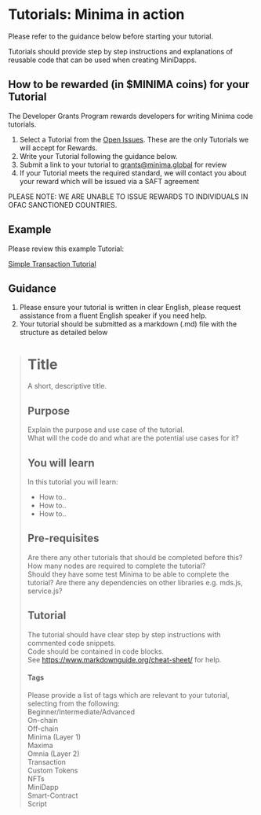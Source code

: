# Tutorials: Minima in action

Please refer to the guidance below before starting your tutorial. 

Tutorials should provide step by step instructions and explanations of reusable code that can be used when creating MiniDapps.

## How to be rewarded (in $MINIMA coins) for your Tutorial

The Developer Grants Program rewards developers for writing Minima code tutorials.

1. Select a Tutorial from the [Open Issues](https://github.com/minima-global/Tutorials/issues). These are the only Tutorials we will accept for Rewards.
2. Write your Tutorial following the guidance below. 
3. Submit a link to your tutorial to grants@minima.global for review
4. If your Tutorial meets the required standard, we will contact you about your reward which will be issued via a SAFT agreement

PLEASE NOTE: WE ARE UNABLE TO ISSUE REWARDS TO INDIVIDUALS IN OFAC SANCTIONED COUNTRIES.

## Example
Please review this example Tutorial:

[Simple Transaction Tutorial](https://github.com/minima-global/Tutorials/blob/main/Example-Basic_Transaction_Tutorial.md)

## Guidance

1. Please ensure your tutorial is written in clear English, please request assistance from a fluent English speaker if you need help. 
2. Your tutorial should be submitted as a markdown (.md) file with the structure as detailed below
 
> # Title
> A short, descriptive title.
> 
> ## Purpose
> Explain the purpose and use case of the tutorial.<br/>
> What will the code do and what are the potential use cases for it?
> 
> ## You will learn
> In this tutorial you will learn:
> - How to..
> - How to..
> - How to..
> 
> ## Pre-requisites
> Are there any other tutorials that should be completed before this? <br/>
> How many nodes are required to complete the tutorial?<br/>
> Should they have some test Minima to be able to complete the tutorial?
> Are there any dependencies on other libraries e.g. mds.js, service.js?<br/>
>
> ## Tutorial
> The tutorial should have clear step by step instructions with commented code snippets.<br/>
> Code should be contained in code blocks. <br/>
> See https://www.markdownguide.org/cheat-sheet/ for help.
> 
> #### Tags
> Please provide a list of tags which are relevant to your tutorial, selecting from the following:<br/>
> Beginner/Intermediate/Advanced<br/>
> On-chain<br/>
> Off-chain<br/>
> Minima (Layer 1)<br/>
> Maxima<br/>
> Omnia (Layer 2)<br/>
> Transaction<br/>
> Custom Tokens<br/>
> NFTs<br/>
> MiniDapp<br/>
> Smart-Contract<br/>
> Script<br/>
